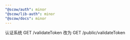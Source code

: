 ```yaml
---
"@scow/auth": minor
"@scow/lib-auth": minor
"@scow/docs": minor
---
```


认证系统 GET /validateToken 改为 GET /public/validateToken
